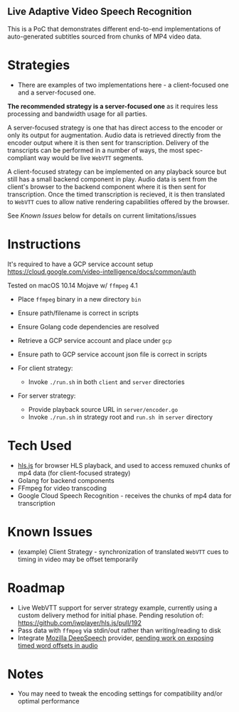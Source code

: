 ## Live Adaptive Video Speech Recognition

This is a PoC that demonstrates different end-to-end implementations of auto-generated subtitles sourced from chunks of MP4 video data.

# Strategies
- There are examples of two implementations here - a client-focused one and a server-focused one.

**The recommended strategy is a server-focused one** as it requires less processing and bandwidth usage for all parties.

A server-focused strategy is one that has direct access to the encoder or only its output for augmentation. Audio data is retrieved directly from the encoder output where it is then sent for transcription. Delivery of the transcripts can be performed in a number of ways, the most spec-compliant way would be live `WebVTT` segments.

A client-focused strategy can be implemented on any playback source but still has a small backend component in play. Audio data is sent from the client's browser to the backend component where it is then sent for transcription. Once the timed transcription is recieved, it is then translated to `WebVTT` cues to allow native rendering capabilities offered by the browser.

See *Known Issues* below for details on current limitations/issues

# Instructions
It's required to have a GCP service account setup
https://cloud.google.com/video-intelligence/docs/common/auth

Tested on macOS 10.14 Mojave w/ `ffmpeg` 4.1

- Place `ffmpeg` binary in a new directory `bin`
- Ensure path/filename is correct in scripts
- Ensure Golang code dependencies are resolved
- Retrieve a GCP service account and place under `gcp`
- Ensure path to GCP service account json file is correct in scripts

- For client strategy:
  - Invoke `./run.sh` in both `client` and `server` directories

- For server strategy:
  - Provide playback source URL in `server/encoder.go`
  - Invoke `./run.sh` in strategy root and `run.sh`  in `server` directory

# Tech Used
- [hls.js](https://github.com/video-dev/hls.js) for browser HLS playback, and used to access remuxed chunks of mp4 data (for client-focused strategy)
- Golang for backend components
- FFmpeg for video transcoding
- Google Cloud Speech Recognition - receives the chunks of mp4 data for transcription

# Known Issues
- (example) Client Strategy - synchronization of translated `WebVTT` cues to timing in video may be offset temporarily

# Roadmap
- Live WebVTT support for server strategy example, currently using a custom delivery method for initial phase.
Pending resolution of: https://github.com/jwplayer/hls.js/pull/192
- Pass data with `ffmpeg` via stdin/out rather than writing/reading to disk
- Integrate [Mozilla DeepSpeech](https://github.com/mozilla/DeepSpeech) provider, [pending work on exposing timed word offsets in audio](https://discourse.mozilla.org/t/speech-to-text-json-result-with-time-per-word/32681)

# Notes
- You may need to tweak the encoding settings for compatibility and/or optimal performance

